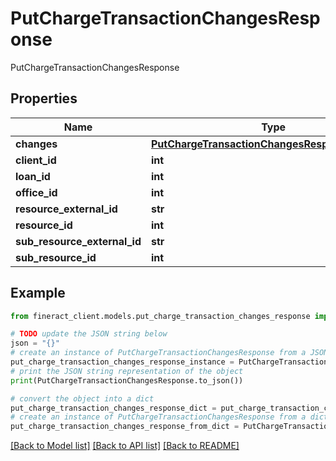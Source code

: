 # PutChargeTransactionChangesResponse

PutChargeTransactionChangesResponse

## Properties

Name | Type | Description | Notes
------------ | ------------- | ------------- | -------------
**changes** | [**PutChargeTransactionChangesResponseChanges**](PutChargeTransactionChangesResponseChanges.md) |  | [optional] 
**client_id** | **int** |  | [optional] 
**loan_id** | **int** |  | [optional] 
**office_id** | **int** |  | [optional] 
**resource_external_id** | **str** |  | [optional] 
**resource_id** | **int** |  | [optional] 
**sub_resource_external_id** | **str** |  | [optional] 
**sub_resource_id** | **int** |  | [optional] 

## Example

```python
from fineract_client.models.put_charge_transaction_changes_response import PutChargeTransactionChangesResponse

# TODO update the JSON string below
json = "{}"
# create an instance of PutChargeTransactionChangesResponse from a JSON string
put_charge_transaction_changes_response_instance = PutChargeTransactionChangesResponse.from_json(json)
# print the JSON string representation of the object
print(PutChargeTransactionChangesResponse.to_json())

# convert the object into a dict
put_charge_transaction_changes_response_dict = put_charge_transaction_changes_response_instance.to_dict()
# create an instance of PutChargeTransactionChangesResponse from a dict
put_charge_transaction_changes_response_from_dict = PutChargeTransactionChangesResponse.from_dict(put_charge_transaction_changes_response_dict)
```
[[Back to Model list]](../README.md#documentation-for-models) [[Back to API list]](../README.md#documentation-for-api-endpoints) [[Back to README]](../README.md)


